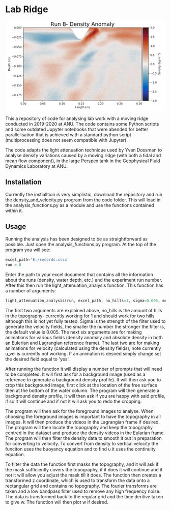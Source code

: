 # Lab Ridge
![Density Anomaly](Pictures/thecapture.PNG)

This a repository of code for analysing lab work with a moving ridge conducted in 2019-2020 at ANU. The code contains some Python scripts and some outdated Jupyter notebooks that were abended for better parallelisation that is achieved with a standard python script (multiprocessing does not seem compatible with Jupyter). 

The code adapts the light attenuation technique used by Yvan Dossman to analyse density variations caused by a moving ridge (with both a tidal and mean flow component), in the large Perspex tank in the Geophysical Fluid Dynamics Laboratory at ANU.

## Installation

Currently the instialltion is very simplistic, download the repository and run the density_and_velocity.py program from the code folder. This will load in the analysis_functions.py as a module and use the functions contained within it. 

## Usage

Running the analysis has been designed to be as straightforward as possible. Just open the analysis_functions.py program. At the top of the program you will see:

```python
excel_path='E:/records.xlsx'
run = 8 
```

Enter the path to your excel document that contains all the information about the runs (density, water depth, etc.) and the experiment run number. After this then run the light_attenuation_analysis function. This function has a number of arguments:

```python
light_attenuation_analysis(run, excel_path, no_hills=1, sigma=0.005, moving_anom = 'no', moving_abs = 'no', fixed_anom = 'no', fixed_abs = 'no', w_vel = 'no', u_vel = 'no'): 
```
The first two arguments are explained above, no_hills is the amount of hills in the topography- currently working for 1 and should work for two hills although this is not yet fully tested. Sigma is the strength of the filter used to generate the velocity fields, the smaller the number the stronger the filter is, the default value is 0.005. The next six arguments are for making animations for various fields (density anomaly and absolute density in both an Eulerian and Lagrangian reference frame). The last two are for making animations for velocity (calculated using the density fields), note currently u_vel is currently not working. If an animation is desired simply change set the desired field equal to 'yes'.

After running the function it will display a number of prompts that will need to be completed. It will first ask for a background image (used as a reference to generate a background density profile). It will then ask you to crop this background image, first click at the location of the free surface then at the bottom of the water column. The program will then generate a background density profile, it will then ask if you are happy with said profile, if so it will continue and if not it will ask you to redo the cropping. 

The program will then ask for the foreground images to analyse. When choosing the foreground images is important to have the topography in all images. It will then produce the videos in the Lagrangian frame if desired. The program will then locate the topography and keep the topography centred in the dataset and produce the density videos in the Eularian frame. The program will then filter the density data to smooth it out in preparation for converting to velocity. To convert from density to vertical velocity the funciton uses the buoyancy equation and to find u it uses the continuity equation. 

To filter the data the function first masks the topography, and it will ask if the mask sufficiently covers the topography, if it does it will continue and if not it will allow you adjust the mask till it does. The function then creates a transformed z coordinate, which is used to transform the data onto a rectangular grid and contains no topography. The fourier transforms are taken and a low bandpass filter used to remove any high frequency noise. The data is transformed back to the regular grid and the time deritive taken to give w. The function will then plot w if desired. 
